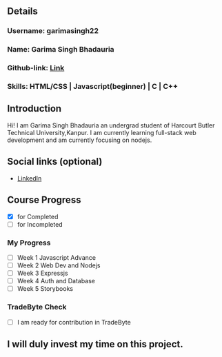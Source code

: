 ## Details

### Username: garimasingh22

### Name: Garima Singh Bhadauria

### Github-link: [Link](https://github.com/garimasingh22)

### Skills: HTML/CSS | Javascript(beginner) | C | C++

## Introduction

Hi! I am Garima Singh Bhadauria an undergrad student of Harcourt Butler Technical University,Kanpur.
I am currently learning full-stack web development and am currently focusing on nodejs.

## Social links (optional)

- [LinkedIn](https://www.linkedin.com/in/garima-singh-190b35170/)

## Course Progress

- [x] for Completed
- [ ] for Incompleted 

### My Progress

- [ ] Week 1 Javascript Advance
- [ ] Week 2 Web Dev and Nodejs
- [ ] Week 3 Expressjs
- [ ] Week 4 Auth and Database
- [ ] Week 5 Storybooks

### TradeByte Check

- [ ] I am ready for contribution in TradeByte

## I will duly invest my time on this project.
